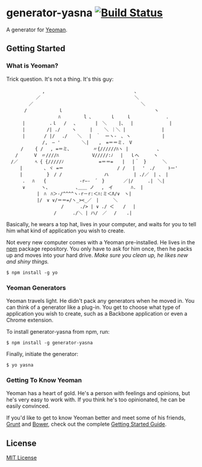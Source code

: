 # generator-yasna [![Build Status](https://secure.travis-ci.org/suisho/generator-yasna.png?branch=master)](https://travis-ci.org/suisho/generator-yasna)

A generator for [Yeoman](http://yeoman.io).

## Getting Started

### What is Yeoman?

Trick question. It's not a thing. It's this guy:

```aa
　　　　　　　　,　　　　　　　　　　　　　　　　　　　　､ 
　　　　　　 ／　　　　　　　　　　　　　　　　　　　　　＼ 
　　　　　／　　　　　　　　　　　　　　　　　　　　　　　　＼ 
　　　　/　　　　　　　ｌ　　　　　　　　　　　　　　　 　 　 　 ヽ 
　　　　　　　　　　　 ﾊ　　　 　 l ､　　 　 ｌ　　 ｌ　　　　 　 　 . 
　　　 | 　 　 　 .ｌ　 /　 、 　 　 |　＼　　 |、　 |　 　 　 　 　 | 
　　　 |　 　 　 /| ./　　 ヽ　　　|　　 ＼ ｜＼ |　 　 　 　 　 |　　　 
　　　 |　　 　 / |/　 ./ 　 ＼　 |　｀　ーヽ‐　､ ヽ 　 　 　 　 | 
　 　 　 　 　 /,　― '　 　 　 ＼| 　 ,　=＝＝ミ.　V　　　　　　　 
　 　 /　　 { /　 , =＝ミ､　　　 　 〃{//////ﾊヽ |　 　 　 　 ､ 
　　/　　　 V　〃////ﾊ　　 　 　 　 V/////:ﾉ　 |　 ｌへ　 　 ヽ 
　/／ 　 　 ﾍ { {/////ﾉ　　　　 　 　 =＝＝=　　|　 |＾　}　　　 ＼ 
　　　|　 　 　 ､ ヾ =＝　　　　　 　 　 　 　 / /　 |　 '　./　　　ﾄー' 
　　　| 　 　 　 }　/ /　　　　 　 　 　 ハ　　　　　 | ./／　| 、　| 
　　　 .　 ﾊ　　{　　 　 　 　 ‐r―‐　´　}　　 　 ／|/　 　 .|　＼| 
　　　 ∨　　　 ヽ、　　　　 　 ､＿＿ ノ　 ,　イ　　　　ﾊ.　| 
　　　 　 　 |　ﾊ　ﾊ＞‐/^^^^ヽ‐r－r:＜ﾊ:ミ＜Λ/∨　ヽ| 
　　　 　 　 |/　∨ ∨/＝＝=/ヽ_><_／　|　 　 ＼ 
　　 　 　 　 　 　 　 /　　　 ./> | ∨ ./ ＜　　/　 | 
　　　　　　　　　　 /　　　 ./＼ | ハ/　／　 / 　 .| 
```

Basically, he wears a top hat, lives in your computer, and waits for you to tell him what kind of application you wish to create.

Not every new computer comes with a Yeoman pre-installed. He lives in the [npm](https://npmjs.org) package repository. You only have to ask for him once, then he packs up and moves into your hard drive. *Make sure you clean up, he likes new and shiny things.*

```
$ npm install -g yo
```

### Yeoman Generators

Yeoman travels light. He didn't pack any generators when he moved in. You can think of a generator like a plug-in. You get to choose what type of application you wish to create, such as a Backbone application or even a Chrome extension.

To install generator-yasna from npm, run:

```
$ npm install -g generator-yasna
```

Finally, initiate the generator:

```
$ yo yasna
```

### Getting To Know Yeoman

Yeoman has a heart of gold. He's a person with feelings and opinions, but he's very easy to work with. If you think he's too opinionated, he can be easily convinced.

If you'd like to get to know Yeoman better and meet some of his friends, [Grunt](http://gruntjs.com) and [Bower](http://bower.io), check out the complete [Getting Started Guide](https://github.com/yeoman/yeoman/wiki/Getting-Started).


## License

[MIT License](http://en.wikipedia.org/wiki/MIT_License)
